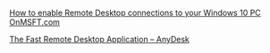 
[How to enable Remote Desktop connections to your Windows 10 PC OnMSFT.com](https://www.onmsft.com/how-to/how-to-enable-remote-desktop-connections-to-your-windows-10-pc)



[The Fast Remote Desktop Application – AnyDesk](https://anydesk.com/en/)
